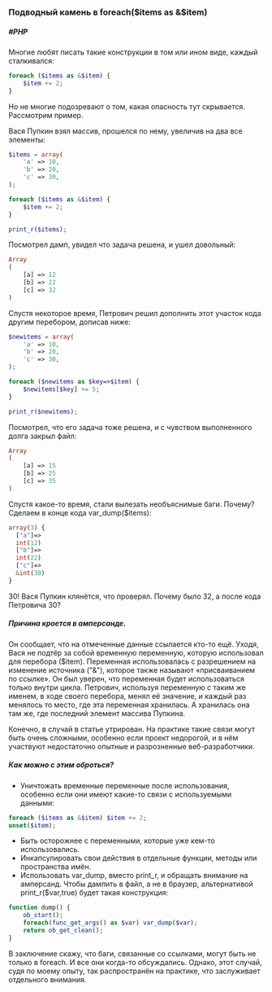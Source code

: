 ### Подводный камень в foreach($items as &$item)
##### #PHP

Многие любят писать такие конструкции в том или ином виде, каждый сталкивался:

```php
foreach ($items as &$item) {
    $item += 2;
}
```

Но не многие подозревают о том, какая опасность тут скрывается.
Рассмотрим пример.

Вася Пупкин взял массив, прошелся по нему, увеличив на два все элементы:

```php
$items = array(
    'a' => 10,
    'b' => 20,
    'c' => 30,
);

foreach ($items as &$item) {
    $item += 2;
}

print_r($items);
```

Посмотрел дамп, увидел что задача решена, и ушел довольный:

```php
Array
(
    [a] => 12
    [b] => 22
    [c] => 32
)
```

Спустя некоторое время, Петрович решил дополнить этот участок кода другим перебором, дописав ниже:

```php
$newitems = array(
    'a' => 10,
    'b' => 20,
    'c' => 30,
);

foreach ($newitems as $key=>$item) {
    $newitems[$key] += 5;
}

print_r($newitems);
```

Посмотрел, что его задача тоже решена, и с чувством выполненного долга закрыл файл:

```php
Array
(
    [a] => 15
    [b] => 25
    [c] => 35
)
```

Спустя какое-то время, стали вылезать необъяснимые баги. Почему?
Сделаем в конце кода var_dump($items):

```php
array(3) {
  ["a"]=>
  int(12)
  ["b"]=>
  int(22)
  ["c"]=>
  &int(30)
}
```

30! Вася Пупкин клянётся, что проверял. Почему было 32, а после кода Петровича 30?

##### Причина кроется в амперсанде.

Он сообщает, что на отмеченные данные ссылается кто-то ещё. Уходя, Вася не подтёр за собой временную переменную, которую использовал для перебора ($item). Переменная использовалась с разрешением на изменение источника ("&"), которое также называют «присваиванием по ссылке». Он был уверен, что переменная будет использоваться только внутри цикла. Петрович, используя переменную с таким же именем, в ходе своего перебора, менял её значение, и каждый раз менялось то место, где эта переменная хранилась. А хранилась она там же, где последний элемент массива Пупкина.

Конечно, в случай в статье утрирован. На практике такие связи могут быть очень сложными, особенно если проект недорогой, и в нём участвуют недостаточно опытные и разрозненные веб-разработчики.

##### Как можно с этим оброться?
* Уничтожать временные переменные после использования, особенно если они имеют какие-то связи с используемыми данными:

```php
foreach ($items as &$item) $item += 2;
unset($item);
```

* Быть осторожнее с переменными, которые уже кем-то использовались.
* Инкапсулировать свои действия в отдельные функции, методы или пространства имён.
* Использовать var_dump, вместо print_r, и обращать внимание на амперсанд. Чтобы дампить в файл, а не в браузер, альтернативой print_r($var,true) будет такая конструкция:

```php
function dump() {
    ob_start();
    foreach(func_get_args() as $var) var_dump($var);
    return ob_get_clean();
}
```

В заключение скажу, что баги, связанные со ссылками, могут быть не только в foreach. И все они когда-то обсуждались. Однако, этот случай, судя по моему опыту, так распространён на практике, что заслуживает отдельного внимания.
